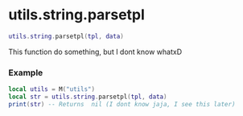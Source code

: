 # utils.string.parsetpl

```lua
utils.string.parsetpl(tpl, data)
```
This function do something, but I dont know whatxD

### Example
```lua
local utils = M("utils")
local str = utils.string.parsetpl(tpl, data)
print(str) -- Returns  nil (I dont know jaja, I see this later)
```
